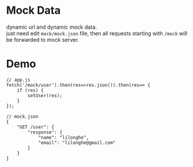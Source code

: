 # Mock Data
dynamic url and dynamic mock data.  
just need edit `mock/mock.json` file, then all requests starting with `/mock` will be forwarded to mock server.

# Demo
```
// app.js
fetch('/mock/user').then(res=>res.json()).then(res=> {
    if (res) {
        setUser(res);
    }
});

// mock.json
{
    "GET /user": {
        "response": {
            "name": "lilonghe",
            "email": "lilonghe@gmail.com"
        }
    }
}
```